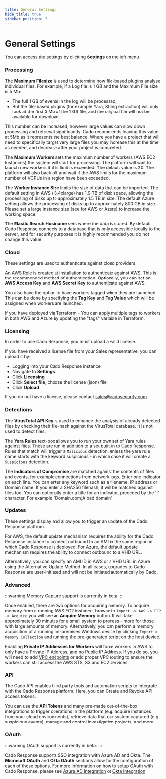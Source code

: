 ```yaml
---
title: General Settings
hide_title: true
sidebar_position: 5
---
```


# General Settings
You can access the settings by clicking **Settings** on the left menu

### Processing
The **Maximum Filesize** is used to determine how file-based plugins analyse individual files. For example, if a Log file is 1 GB and the Maximum File size is 5 Mb:
- The full 1 GB of events in the log will be processed;
- But the file-based plugins (for example Yara, String extraction) will only look at the first 5 Mb of the 1 GB file, and the original file will not be available for download.

This number can be increased, however large values can slow down processing and retrieval significantly. Cado recommends leaving this value at 5Mb as it represents the best balance. Where you have a project that will need to specifically target very large files you may increase this at the time as needed, and decrease after your project is completed.

The **Maximum Workers** sets the maximum number of workers (AWS EC2 Instances) the system will start for processing. The platform will wait to launch new workers if this limit is exceeded. The default value is 20.  The platform will also back off and wait if the AWS limits for the maximum number of VCPUs in a region have been exceeded.

The **Worker Instance Size** limits the size of data that can be imported. The default setting in AWS (i3.4xlarge) has 1.9 TB of disk space, allowing the processing of disks up to approximately 1.5 TB in size. The default Azure setting allows the processing of disks up to approximately 800 GB in size. Please set a large instance size (see for AWS or Azure) to increase the working space.

The **Elastic Search Hostname** sets where the data is stored. By default Cado Response connects to a database that is only accessible locally to the server, and for security purposes it is highly recommended you do not change this value.


### Cloud
These settings are used to authenticate against cloud providers.

An AWS Role is created at installation to authenticate against AWS. This is the recommended method of authentication. Optionally, you can set an **AWS Access Key** and **AWS Secret Key** to authenticate against AWS.

You also have the option to have workers tagged when they are launched.  This can be done by specifying the **Tag Key** and **Tag Value** which will be assigned when workers are launched.

If you have deployed via Terraform - You can apply multiple tags to workers in both AWS and Azure by updating the "tags" variable in Terraform.

### Licensing
In order to use Cado Response, you must upload a valid license.  

If you have received a license file from your Sales representative, you can upload it by:
- Logging into your Cado Response instance
- Navigate to **Settings**
- Click **Licensing**
- Click **Select file**, choose the license (json) file 
- Click **Upload**

If you do not have a license, please contact sales@cadosecurity.com 

### Detections
The **VirusTotal API Key** is used to enhance the analysis of already detected files by checking their file-hash against the VirusTotal database. It is not used to detect files. 

The **Yara Rules** text-box allows you to run your own set of Yara rules against files. These are run in addition to a set built-in to Cado Response. Rules that match will trigger a `Malicious` detection, unless the yara rule name starts with the keyword suspicious - in which case it will create a `Suspicious` detection.

The **Indicators of Compromise** are matched against the contents of files and events, for example connections from network logs. Enter one indicator on each line. You can enter any keyword such as a filename, IP address or Domain name. If you enter a SHA256 filehash, it will be matched against files too. You can optionally enter a title for an indicator, preceded by the ';' character. For example "Domain.com;A bad domain"

### Updates
These settings display and allow you to trigger an update of the Cado Response platfrom. 

For AWS, the default update mechanism requires the ability for the Cado Response instance to connect outbound to an AMI in the same region in which Cado Response is deployed.  For Azure, the default update mechanism requires the ability to connect outbound to a VHD URL. 

Alternatively, you can specify an AMI ID in AWS or a VHD URL in Azure using the Alternative Update Method.  In all cases, upgrades to Cado Response are user-initiated and will not be initiated automatically by Cado.

### Advanced
:::warning
Memory Capture support is currently in beta. 
:::

Once enabled, there are two options for acquiring memory. To acquire memory from a running AWS EC2 instance, browse to `Import -> AWS -> EC2 -> Acquire` you will see an **Acquire Memory** button.  It will take approximately 30 minutes for a small system to process - more for those with large amounts of memory.  Alternatively, you can perform a memory acquisition of a running on-premises Windows device by clicking `Import > Memory Collection` and running the pre-generated script on the host device.

Enabling **Private IP Addresses for Workers** will force workers in AWS to only have a Private IP Address, and no Public IP Address. If you do so, you will need to add [VPC endpoints](https://tomgregory.com/when-to-use-an-aws-s3-vpc-endpoint/) or add proper VPC routing to ensure the workers can still access the AWS STS, S3 and EC2 services. 

### API
The Cado API enables third party tools and automation scripts to integrate with the Cado Response platform.  Here, you can Create and Revoke API access tokens.

You can use the **API Tokens** and many pre-made out-of-the-box integrations to trigger operations in the platform (e.g. acquire instances from your cloud environments), retrieve data that our system captured (e.g. suspicious events), manage and control investigation projects, and more.  

### OAuth

:::warning
OAuth support is currently in beta. 
:::


Cado Response supports SSO integration with Azure AD and Okta.  The **Microsoft OAuth** and **Okta OAuth** sections allow for the configuration of each of these options.  For more information on how to setup OAuth with Cado Response, please see [Azure AD Integration](../sso/azure-ad) or [Okta Integration](../sso/okta)
